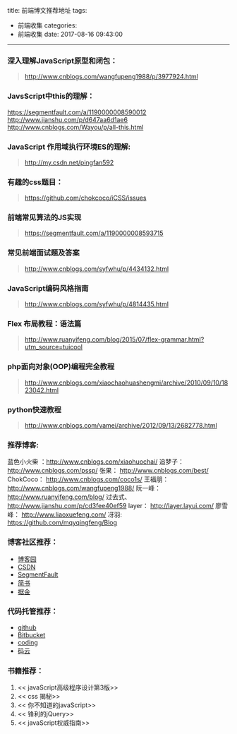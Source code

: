 title: 前端博文推荐地址
tags:
  - 前端收集
categories:
  - 前端收集
date: 2017-08-16 09:43:00
---
### 深入理解JavaScript原型和闭包：
> http://www.cnblogs.com/wangfupeng1988/p/3977924.html

### JavsScript中this的理解：
> 
https://segmentfault.com/a/1190000008590012
http://www.jianshu.com/p/d647aa6d1ae6
http://www.cnblogs.com/Wayou/p/all-this.html

### JavaScript 作用域执行环境ES的理解:
> http://my.csdn.net/pingfan592

### 有趣的css题目：
> https://github.com/chokcoco/iCSS/issues

### 前端常见算法的JS实现
> https://segmentfault.com/a/1190000008593715

### 常见前端面试题及答案
> http://www.cnblogs.com/syfwhu/p/4434132.html

### JavaScript编码风格指南
> http://www.cnblogs.com/syfwhu/p/4814435.html

### Flex 布局教程：语法篇
> http://www.ruanyifeng.com/blog/2015/07/flex-grammar.html?utm_source=tuicool

### php面向对象(OOP)编程完全教程
> http://www.cnblogs.com/xiaochaohuashengmi/archive/2010/09/10/1823042.html

### python快速教程
> http://www.cnblogs.com/vamei/archive/2012/09/13/2682778.html
    
### 推荐博客:
> 
蓝色小火柴 ：http://www.cnblogs.com/xiaohuochai/
追梦子：     http://www.cnblogs.com/pssp/
张果：       http://www.cnblogs.com/best/
ChokCoco：   http://www.cnblogs.com/coco1s/
王福朋：     http://www.cnblogs.com/wangfupeng1988/
阮一峰：     http://www.ruanyifeng.com/blog/
过去式、     http://www.jianshu.com/p/cd3fee40ef59
layer：      http://layer.layui.com/
廖雪峰：     http://www.liaoxuefeng.com/
冴羽:        https://github.com/mqyqingfeng/Blog

### 博客社区推荐：
> 
* [博客园](https://www.cnblogs.com/)
* [CSDN](http://bbs.csdn.net/forums/WebDevelop)
* [SegmentFault](https://segmentfault.com/blogs/hottest)
* [简书](http://www.jianshu.com/)
* [据金](https://juejin.im/)

### 代码托管推荐：
> 
* [github](https://github.com/)
* [Bitbucket](https://bitbucket.org/)
* [coding](https://coding.net/)
* [码云](https://git.oschina.net/)

### 书籍推荐：
> 
1. << javaScript高级程序设计第3版>>
2. << css 揭秘>>
3. << 你不知道的javaScript>>
4. << 锋利的jQuery>>
5. << javaScript权威指南>>